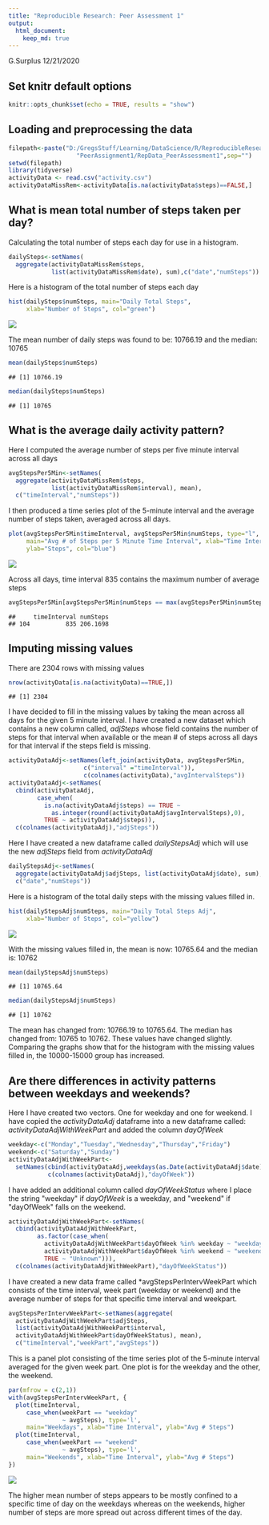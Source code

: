 ```yaml
---
title: "Reproducible Research: Peer Assessment 1"
output: 
  html_document:
    keep_md: true
---
```

G.Surplus 12/21/2020

## Set knitr default options

```r
knitr::opts_chunk$set(echo = TRUE, results = "show")
```

## Loading and preprocessing the data

```r
filepath<-paste("D:/GregsStuff/Learning/DataScience/R/ReproducibleResearch/",
                   "PeerAssignment1/RepData_PeerAssessment1",sep="")
setwd(filepath)
library(tidyverse)
activityData <- read.csv("activity.csv")
activityDataMissRem<-activityData[is.na(activityData$steps)==FALSE,]
```

## What is mean total number of steps taken per day?
Calculating the total number of steps each day for use in a histogram.

```r
dailySteps<-setNames(
  aggregate(activityDataMissRem$steps, 
            list(activityDataMissRem$date), sum),c("date","numSteps"))
```

Here is a histogram of the total number of steps each day

```r
hist(dailySteps$numSteps, main="Daily Total Steps", 
     xlab="Number of Steps", col="green")
```

![](PA1_template_files/figure-html/dailyStepsHist-1.png)<!-- -->

The mean number of daily steps was found to be: 10766.19 and the
median: 10765


```r
mean(dailySteps$numSteps)
```

```
## [1] 10766.19
```

```r
median(dailySteps$numSteps)
```

```
## [1] 10765
```

## What is the average daily activity pattern?
Here I computed the average number of steps per five minute interval across all days

```r
avgStepsPer5Min<-setNames(
  aggregate(activityDataMissRem$steps, 
            list(activityDataMissRem$interval), mean),
  c("timeInterval","numSteps"))
```

I then produced a time series plot of the 5-minute interval and the average
number of steps taken, averaged across all days.


```r
plot(avgStepsPer5Min$timeInterval, avgStepsPer5Min$numSteps, type="l", 
     main="Avg # of Steps per 5 Minute Time Interval", xlab="Time Interval", 
     ylab="Steps", col="blue")
```

![](PA1_template_files/figure-html/avgDailyPatternPlot-1.png)<!-- -->

Across all days, time interval 835 contains the maximum number of average steps

```r
avgStepsPer5Min[avgStepsPer5Min$numSteps == max(avgStepsPer5Min$numSteps),]
```

```
##     timeInterval numSteps
## 104          835 206.1698
```

## Imputing missing values
There are 2304 rows with missing values

```r
nrow(activityData[is.na(activityData)==TRUE,])
```

```
## [1] 2304
```

I have decided to fill in the missing values by taking the mean across all
days for the given 5 minute interval.  I have created a new dataset which
contains a new column called, *adjSteps* whose field contains the number
of steps for that interval when available or the mean # of steps across
all days for that interval if the steps field is missing.

```r
activityDataAdj<-setNames(left_join(activityData, avgStepsPer5Min, 
                     c("interval" ="timeInterval")),
                     c(colnames(activityData),"avgIntervalSteps"))
activityDataAdj<-setNames(
  cbind(activityDataAdj,
        case_when(
          is.na(activityDataAdj$steps) == TRUE ~
            as.integer(round(activityDataAdj$avgIntervalSteps),0),
          TRUE ~ activityDataAdj$steps)), 
  c(colnames(activityDataAdj),"adjSteps"))
```

Here I have created a new dataframe called *dailyStepsAdj* which will use
the new *adjSteps* field from *activityDataAdj*

```r
dailyStepsAdj<-setNames(
  aggregate(activityDataAdj$adjSteps, list(activityDataAdj$date), sum),
  c("date","numSteps"))
```

Here is a histogram of the total daily steps with the missing values
filled in.

```r
hist(dailyStepsAdj$numSteps, main="Daily Total Steps Adj", 
     xlab="Number of Steps", col="yellow")
```

![](PA1_template_files/figure-html/histogramDailyStepsRev-1.png)<!-- -->

With the missing values filled in, the mean is now: 10765.64 and the 
median is: 10762

```r
mean(dailyStepsAdj$numSteps)
```

```
## [1] 10765.64
```

```r
median(dailyStepsAdj$numSteps)
```

```
## [1] 10762
```

The mean has changed from: 10766.19 to 10765.64.  The median has changed from: 
10765 to 10762.  These values have changed slightly.  Comparing the graphs
show that for the histogram with the missing values filled in, the 10000-15000
group has increased.

## Are there differences in activity patterns between weekdays and weekends?
Here I have created two vectors.  One for weekday and one for weekend.  I have
copied the *activityDataAdj* dataframe into a new dataframe called:
*activityDataAdjWithWeekPart* and added the column *dayOfWeek*

```r
weekday<-c("Monday","Tuesday","Wednesday","Thursday","Friday")
weekend<-c("Saturday","Sunday")
activityDataAdjWithWeekPart<-
  setNames(cbind(activityDataAdj,weekdays(as.Date(activityDataAdj$date))),
           c(colnames(activityDataAdj),"dayOfWeek"))
```

I have added an additional column called *dayOfWeekStatus* where I place
the string "weekday" if *dayOfWeek* is a weekday, and "weekend" if "dayOfWeek"
falls on the weekend.

```r
activityDataAdjWithWeekPart<-setNames(
  cbind(activityDataAdjWithWeekPart,
        as.factor(case_when(
          activityDataAdjWithWeekPart$dayOfWeek %in% weekday ~ "weekday", 
          activityDataAdjWithWeekPart$dayOfWeek %in% weekend ~ "weekend", 
          TRUE ~ "Unknown"))),
  c(colnames(activityDataAdjWithWeekPart),"dayOfWeekStatus"))
```

I have created a new data frame called *avgStepsPerIntervWeekPart which
consists of the time interval, week part (weekday or weekend) and the average
number of steps for that specific time interval and weekpart.

```r
avgStepsPerIntervWeekPart<-setNames(aggregate(
  activityDataAdjWithWeekPart$adjSteps, 
  list(activityDataAdjWithWeekPart$interval,
  activityDataAdjWithWeekPart$dayOfWeekStatus), mean),
  c("timeInterval","weekPart","avgSteps"))
```

This is a panel plot consisting of the time series plot of the 5-minute
interval averaged for the given week part.  One plot is for the weekday
and the other, the weekend.

```r
par(mfrow = c(2,1))
with(avgStepsPerIntervWeekPart, {
  plot(timeInterval,
     case_when(weekPart == "weekday"
               ~ avgSteps), type='l', 
     main="Weekdays", xlab="Time Interval", ylab="Avg # Steps")
  plot(timeInterval,
     case_when(weekPart == "weekend"
               ~ avgSteps), type='l', 
     main="Weekends", xlab="Time Interval", ylab="Avg # Steps")
})
```

![](PA1_template_files/figure-html/avgStepsInterWeekPartPanel-1.png)<!-- -->

The higher mean number of steps appears to be mostly confined to a specific time of day on the weekdays whereas on the weekends, higher number of steps are more spread out across different times of the day. 
